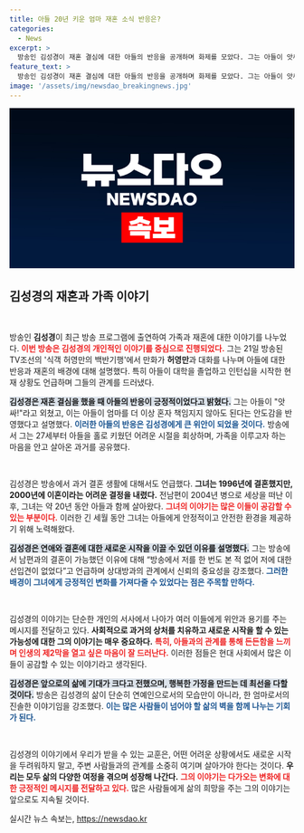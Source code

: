 ```yaml
---
title: 아들 20년 키운 엄마 재혼 소식 반응은?
categories:
  - News
excerpt: >
  방송인 김성경이 재혼 결심에 대한 아들의 반응을 공개하며 화제를 모았다. 그는 아들이 앗싸!라며 기뻐했다고 전해, 진정한 가족의 의미를 다시금 느끼게 했다. 20년간 홀로 아들을 키운 김성경, 그의 재혼 소식 속 뭉클한 사연을 들어보세요!
feature_text: >
  방송인 김성경이 재혼 결심에 대한 아들의 반응을 공개하며 화제를 모았다. 그는 아들이 앗싸!라며 기뻐했다고 전해, 진정한 가족의 의미를 다시금 느끼게 했다. 20년간 홀로 아들을 키운 김성경, 그의 재혼 소식 속 뭉클한 사연을 들어보세요!
image: '/assets/img/newsdao_breakingnews.jpg'
---
```


<p><img src="/assets/img/newsdao_breakingnews.jpg" alt="ontimetimes 속보" /></p>

<h2 data-ke-size="size26">김성경의 재혼과 가족 이야기</h2>

<p data-ke-size="size16">&nbsp;</p>

<p>방송인 <b>김성경</b>이 최근 방송 프로그램에 출연하여 가족과 재혼에 대한 이야기를 나누었다. <b><span style="color: #ee2323;">이번 방송은 김성경의 개인적인 이야기를 중심으로 진행되었다.</span></b> 그는 21일 방송된 TV조선의 '식객 허영만의 백반기행'에서 만화가 <b>허영만</b>과 대화를 나누며 아들에 대한 반응과 재혼의 배경에 대해 설명했다. 특히 아들이 대학을 졸업하고 인턴십을 시작한 현재 상황도 언급하며 그들의 관계를 드러냈다.</p>

<p><b><span style="background-color: #21538527;">김성경은 재혼 결심을 했을 때 아들의 반응이 긍정적이었다고 밝혔다.</span></b> 그는 아들이 "앗싸!"라고 외쳤고, 이는 아들이 엄마를 더 이상 혼자 책임지지 않아도 된다는 안도감을 반영했다고 설명했다. <b><span style="color: #1a5490;">이러한 아들의 반응은 김성경에게 큰 위안이 되었을 것이다.</span></b> 방송에서 그는 27세부터 아들을 홀로 키웠던 어려운 시절을 회상하며, 가족을 이루고자 하는 마음을 안고 살아온 과거를 공유했다.</p>

<p data-ke-size="size16">&nbsp;</p>

<p>김성경은 방송에서 과거 결혼 생활에 대해서도 언급했다. <b>그녀는 1996년에 결혼했지만, 2000년에 이혼이라는 어려운 결정을 내렸다.</b> 전남편이 2004년 병으로 세상을 떠난 이후, 그녀는 약 20년 동안 아들과 함께 살아왔다. <b><span style="color: #ee2323;">그녀의 이야기는 많은 이들이 공감할 수 있는 부분이다.</span></b> 이러한 긴 세월 동안 그녀는 아들에게 안정적이고 안전한 환경을 제공하기 위해 노력해왔다.</p>

<p><b><span style="background-color: #21538527;">김성경은 연애와 결혼에 대한 새로운 시작을 이끌 수 있던 이유를 설명했다.</span></b> 그는 방송에서 남편과의 결혼이 가능했던 이유에 대해 “방송에서 저를 한 번도 본 적 없어 저에 대한 선입견이 없었다”고 언급하며 상대방과의 관계에서 신뢰의 중요성을 강조했다. <b><span style="color: #1a5490;">그러한 배경이 그녀에게 긍정적인 변화를 가져다줄 수 있었다는 점은 주목할 만하다.</span></b> </p>

<p data-ke-size="size16">&nbsp;</p>

<p>김성경의 이야기는 단순한 개인의 서사에서 나아가 여러 이들에게 위안과 용기를 주는 메시지를 전달하고 있다. <b>사회적으로 과거의 상처를 치유하고 새로운 시작을 할 수 있는 가능성에 대한 그의 이야기는 매우 중요하다.</b> <b><span style="color: #ee2323;">특히, 아들과의 관계를 통해 든든함을 느끼며 인생의 제2막을 열고 싶은 마음이 잘 드러난다.</span></b> 이러한 점들은 현대 사회에서 많은 이들이 공감할 수 있는 이야기라고 생각된다.</p>

<p><b><span style="background-color: #21538527;">김성경은 앞으로의 삶에 기대가 크다고 전했으며, 행복한 가정을 만드는 데 최선을 다할 것이다.</span></b> 방송은 김성경의 삶이 단순히 연예인으로서의 모습만이 아니라, 한 엄마로서의 진솔한 이야기임을 강조했다. <b><span style="color: #1a5490;">이는 많은 사람들이 넘어야 할 삶의 벽을 함께 나누는 기회가 된다.</span></b> </p>

<p data-ke-size="size16">&nbsp;</p>

<p>김성경의 이야기에서 우리가 받을 수 있는 교훈은, 어떤 어려운 상황에서도 새로운 시작을 두려워하지 말고, 주변 사람들과의 관계를 소중히 여기며 살아가야 한다는 것이다. <b>우리는 모두 삶의 다양한 여정을 겪으며 성장해 나간다.</b> <b><span style="color: #ee2323;">그의 이야기는 다가오는 변화에 대한 긍정적인 메시지를 전달하고 있다.</span></b> 많은 사람들에게 삶의 희망을 주는 그의 이야기는 앞으로도 지속될 것이다.</p>
실시간 뉴스 속보는, <a href="https://newsdao.kr" rel="dofollow">https://newsdao.kr</a>



